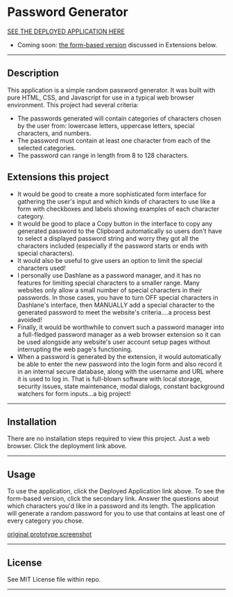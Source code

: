 # Password Generator

[SEE THE DEPLOYED APPLICATION HERE](https://dishdesigner.github.io/password-generator/)
* Coming soon: [the form-based version](https://dishdesigner.github.io/password-generator/index4form.html) discussed in Extensions below.

---

## Description
This application is a simple random password generator. It was built with pure HTML, CSS, and Javascript for use in a typical web browser environment. This project had several criteria:
* The passwords generated will contain categories of characters chosen by the user from: lowercase letters, uppercase letters, special characters, and numbers.
* The password must contain at least one character from each of the selected categories.
* The password can range in length from 8 to 128 characters.

## Extensions this project
* It would be good to create a more sophisticated form interface for gathering the user's input and which kinds of characters to use like a form with checkboxes and labels showing examples of each character category.
* It would be good to place a Copy button in the interface to copy any generated password to the Clipboard automatically so users don't have to select a displayed password string and worry they got all the characters included (especially if the password starts or ends with special characters).
* It would also be useful to give users an option to limit the special characters used!
* I personally use Dashlane as a password manager, and it has no features for limiting special characters to a smaller range. Many websites only allow a small number of special characters in their passwords. In those cases, you have to turn OFF special characters in Dashlane's interface, then MANUALLY add a special character to the generated password to meet the website's criteria....a process best avoided!
* Finally, it would be worthwhile to convert such a password manager into a full-fledged password manager as a web browser extension so it can be used alongside any website's user account setup pages without interrupting the web page's functioning.
* When a password is generated by the extension, it would automatically be able to enter the new password into the login form and also record it in an internal secure database, along with the username and URL where it is used to log in. That is full-blown software with local storage, security issues, state maintenance, modal dialogs, constant background watchers for form inputs...a big project!

---

## Installation

There are no installation steps required to view this project. Just a web browser. Click the deployment link above.

---

## Usage

To use the application, click the Deployed Application link above. To see the form-based version, click the secondary link. Answer the questions about which characters you'd like in a password and its length. The application will generate a random password for you to use that contains at least one of every category you chose.

[original prototype screenshot](https://dishdesigner.github.io/password-generator/assets/images/project-mockup.png)

---

## License

See MIT License file within repo.

---